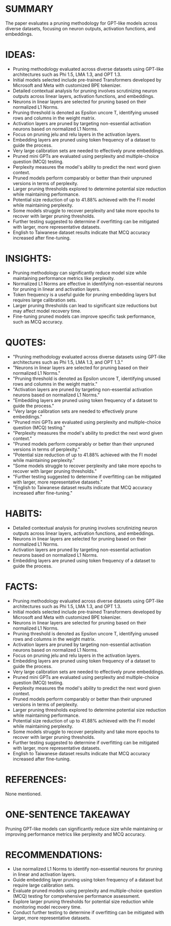 # SUMMARY
The paper evaluates a pruning methodology for GPT-like models across diverse datasets, focusing on neuron outputs, activation functions, and embeddings.

# IDEAS:
- Pruning methodology evaluated across diverse datasets using GPT-like architectures such as Phi 1.5, LMA 1.3, and OPT 1.3.
- Initial models selected include pre-trained Transformers developed by Microsoft and Meta with customized BPE tokenizer.
- Detailed contextual analysis for pruning involves scrutinizing neuron outputs across linear layers, activation functions, and embeddings.
- Neurons in linear layers are selected for pruning based on their normalized L1 Norms.
- Pruning threshold is denoted as Epsilon uncore T, identifying unused rows and columns in the weight matrix.
- Activation layers are pruned by targeting non-essential activation neurons based on normalized L1 Norms.
- Focus on pruning jelu and relu layers in the activation layers.
- Embedding layers are pruned using token frequency of a dataset to guide the process.
- Very large calibration sets are needed to effectively prune embeddings.
- Pruned mini GPTs are evaluated using perplexity and multiple-choice question (MCQ) testing.
- Perplexity measures the model's ability to predict the next word given context.
- Pruned models perform comparably or better than their unpruned versions in terms of perplexity.
- Larger pruning thresholds explored to determine potential size reduction while maintaining performance.
- Potential size reduction of up to 41.88% achieved with the FI model while maintaining perplexity.
- Some models struggle to recover perplexity and take more epochs to recover with larger pruning thresholds.
- Further testing suggested to determine if overfitting can be mitigated with larger, more representative datasets.
- English to Taiwanese dataset results indicate that MCQ accuracy increased after fine-tuning.

# INSIGHTS:
- Pruning methodology can significantly reduce model size while maintaining performance metrics like perplexity.
- Normalized L1 Norms are effective in identifying non-essential neurons for pruning in linear and activation layers.
- Token frequency is a useful guide for pruning embedding layers but requires large calibration sets.
- Larger pruning thresholds can lead to significant size reductions but may affect model recovery time.
- Fine-tuning pruned models can improve specific task performance, such as MCQ accuracy.

# QUOTES:
- "Pruning methodology evaluated across diverse datasets using GPT-like architectures such as Phi 1.5, LMA 1.3, and OPT 1.3."
- "Neurons in linear layers are selected for pruning based on their normalized L1 Norms."
- "Pruning threshold is denoted as Epsilon uncore T, identifying unused rows and columns in the weight matrix."
- "Activation layers are pruned by targeting non-essential activation neurons based on normalized L1 Norms."
- "Embedding layers are pruned using token frequency of a dataset to guide the process."
- "Very large calibration sets are needed to effectively prune embeddings."
- "Pruned mini GPTs are evaluated using perplexity and multiple-choice question (MCQ) testing."
- "Perplexity measures the model's ability to predict the next word given context."
- "Pruned models perform comparably or better than their unpruned versions in terms of perplexity."
- "Potential size reduction of up to 41.88% achieved with the FI model while maintaining perplexity."
- "Some models struggle to recover perplexity and take more epochs to recover with larger pruning thresholds."
- "Further testing suggested to determine if overfitting can be mitigated with larger, more representative datasets."
- "English to Taiwanese dataset results indicate that MCQ accuracy increased after fine-tuning."

# HABITS:
- Detailed contextual analysis for pruning involves scrutinizing neuron outputs across linear layers, activation functions, and embeddings.
- Neurons in linear layers are selected for pruning based on their normalized L1 Norms.
- Activation layers are pruned by targeting non-essential activation neurons based on normalized L1 Norms.
- Embedding layers are pruned using token frequency of a dataset to guide the process.

# FACTS:
- Pruning methodology evaluated across diverse datasets using GPT-like architectures such as Phi 1.5, LMA 1.3, and OPT 1.3.
- Initial models selected include pre-trained Transformers developed by Microsoft and Meta with customized BPE tokenizer.
- Neurons in linear layers are selected for pruning based on their normalized L1 Norms.
- Pruning threshold is denoted as Epsilon uncore T, identifying unused rows and columns in the weight matrix.
- Activation layers are pruned by targeting non-essential activation neurons based on normalized L1 Norms.
- Focus on pruning jelu and relu layers in the activation layers.
- Embedding layers are pruned using token frequency of a dataset to guide the process.
- Very large calibration sets are needed to effectively prune embeddings.
- Pruned mini GPTs are evaluated using perplexity and multiple-choice question (MCQ) testing.
- Perplexity measures the model's ability to predict the next word given context.
- Pruned models perform comparably or better than their unpruned versions in terms of perplexity.
- Larger pruning thresholds explored to determine potential size reduction while maintaining performance.
- Potential size reduction of up to 41.88% achieved with the FI model while maintaining perplexity.
- Some models struggle to recover perplexity and take more epochs to recover with larger pruning thresholds.
- Further testing suggested to determine if overfitting can be mitigated with larger, more representative datasets.
- English to Taiwanese dataset results indicate that MCQ accuracy increased after fine-tuning.

# REFERENCES:
None mentioned.

# ONE-SENTENCE TAKEAWAY
Pruning GPT-like models can significantly reduce size while maintaining or improving performance metrics like perplexity and MCQ accuracy.

# RECOMMENDATIONS:
- Use normalized L1 Norms to identify non-essential neurons for pruning in linear and activation layers.
- Guide embedding layer pruning using token frequency of a dataset but require large calibration sets.
- Evaluate pruned models using perplexity and multiple-choice question (MCQ) testing for comprehensive performance assessment.
- Explore larger pruning thresholds for potential size reduction while monitoring model recovery time.
- Conduct further testing to determine if overfitting can be mitigated with larger, more representative datasets.